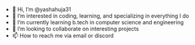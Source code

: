 - 👋 Hi, I’m @yashahuja31
- 👀 I’m interested in coding, learning, and specializing in everything I do
- 🌱 I’m currently learning b.tech in computer science and engineering
- 💞️ I’m looking to collaborate on interesting projects 
- 📫 How to reach me via email or discord

<!---
yashahuja31/yashahuja31 is a ✨ special ✨ repository because its `README.md` (this file) appears on your GitHub profile.
You can click the Preview link to take a look at your changes.
--->
